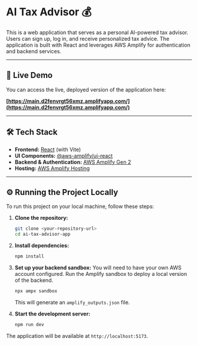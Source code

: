 # AI Tax Advisor 💰

This is a web application that serves as a personal AI-powered tax advisor. Users can sign up, log in, and receive personalized tax advice. The application is built with React and leverages AWS Amplify for authentication and backend services.

---

## 🚀 Live Demo

You can access the live, deployed version of the application here:

**[https://main.d2fenvrgt56xmz.amplifyapp.com/](https://main.d2fenvrgt56xmz.amplifyapp.com/)**

---

## 🛠️ Tech Stack

-   **Frontend:** [React](https://reactjs.org/) (with Vite)
-   **UI Components:** [@aws-amplify/ui-react](https://ui.docs.amplify.aws/)
-   **Backend & Authentication:** [AWS Amplify Gen 2](https://docs.amplify.aws/gen2/)
-   **Hosting:** [AWS Amplify Hosting](https://aws.amazon.com/amplify/hosting/)

---

## ⚙️ Running the Project Locally

To run this project on your local machine, follow these steps:

1.  **Clone the repository:**
    ```bash
    git clone <your-repository-url>
    cd ai-tax-advisor-app
    ```

2.  **Install dependencies:**
    ```bash
    npm install
    ```

3.  **Set up your backend sandbox:**
    You will need to have your own AWS account configured. Run the Amplify sandbox to deploy a local version of the backend.
    ```bash
    npx ampx sandbox
    ```
    This will generate an `amplify_outputs.json` file.

4.  **Start the development server:**
    ```bash
    npm run dev
    ```

The application will be available at `http://localhost:5173`.
